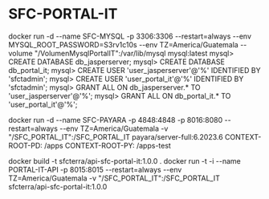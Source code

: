 # SFC-PORTAL-IT

docker run -d --name SFC-MYSQL -p 3306:3306 --restart=always --env MYSQL_ROOT_PASSWORD=S3rv1c10s --env TZ=America/Guatemala --volume "/VolumenMysqlPortalIT":/var/lib/mysql mysql:latest
	mysql> CREATE DATABASE db_jasperserver;
	mysql> CREATE DATABASE db_portal_it;
	mysql> CREATE USER 'user_jasperserver'@'%' IDENTIFIED BY 'sfctadmin';
	mysql> CREATE USER 'user_portal_it'@'%' IDENTIFIED BY 'sfctadmin';
	mysql> GRANT ALL ON db_jasperserver.* TO 'user_jasperserver'@'%';
	mysql> GRANT ALL ON db_portal_it.* TO 'user_portal_it'@'%';

docker run -d --name SFC-PAYARA -p 4848:4848 -p 8016:8080 --restart=always --env TZ=America/Guatemala -v "/SFC_PORTAL_IT":/SFC_PORTAL_IT payara/server-full:6.2023.6
	CONTEXT-ROOT-PD: /apps
	CONTEXT-ROOT-PY: /apps-test

docker build -t sfcterra/api-sfc-portal-it:1.0.0 .
docker run -t -i --name PORTAL-IT-API -p 8015:8015 --restart=always --env TZ=America/Guatemala -v "/SFC_PORTAL_IT":/SFC_PORTAL_IT sfcterra/api-sfc-portal-it:1.0.0